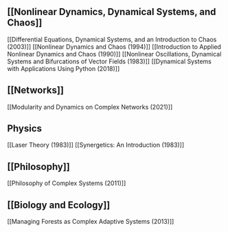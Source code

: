 ## [[Nonlinear Dynamics, Dynamical Systems, and Chaos]]
[[Differential Equations, Dynamical Systems, and an Introduction to Chaos (2003)]]
[[Nonlinear Dynamics and Chaos (1994)]]
[[Introduction to Applied Nonlinear Dynamics and Chaos (1990)]]
[[Nonlinear Oscillations, Dynamical Systems and Bifurcations of Vector Fields (1983)]]
[[Dynamical Systems with Applications Using Python (2018)]]
## [[Networks]]
[[Modularity and Dynamics on Complex Networks (2021)]]
## Physics
[[Laser Theory (1983)]]
[[Synergetics: An Introduction (1983)]]
## [[Philosophy]]
[[Philosophy of Complex Systems (2011)]]
## [[Biology and Ecology]]
[[Managing Forests as Complex Adaptive Systems (2013)]]